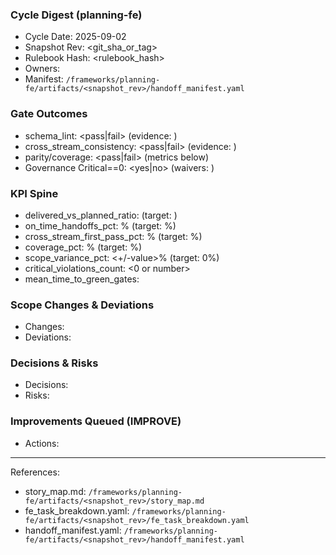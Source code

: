 ### Cycle Digest (planning-fe)

- Cycle Date: 2025-09-02
- Snapshot Rev: <git_sha_or_tag>
- Rulebook Hash: <rulebook_hash>
- Owners: <names>
- Manifest: `/frameworks/planning-fe/artifacts/<snapshot_rev>/handoff_manifest.yaml`

### Gate Outcomes

- schema_lint: <pass|fail> (evidence: <links>)
- cross_stream_consistency: <pass|fail> (evidence: <links>)
- parity/coverage: <pass|fail> (metrics below)
- Governance Critical==0: <yes|no> (waivers: <refs or none>)

### KPI Spine

- delivered_vs_planned_ratio: <value> (target: <tgt>)
- on_time_handoffs_pct: <value>% (target: <tgt>%)
- cross_stream_first_pass_pct: <value>% (target: <tgt>%)
- coverage_pct: <value>% (target: <tgt>%)
- scope_variance_pct: <+/-value>% (target: 0%)
- critical_violations_count: <0 or number>
- mean_time_to_green_gates: <duration>

### Scope Changes & Deviations

- Changes: <summary and links to tasks>
- Deviations: <summary and approvals>

### Decisions & Risks

- Decisions: <brief list with context>
- Risks: <top risks with status>

### Improvements Queued (IMPROVE)

- Actions: <list of improvement tasks targeting next cycle>

---
References:
- story_map.md: `/frameworks/planning-fe/artifacts/<snapshot_rev>/story_map.md`
- fe_task_breakdown.yaml: `/frameworks/planning-fe/artifacts/<snapshot_rev>/fe_task_breakdown.yaml`
- handoff_manifest.yaml: `/frameworks/planning-fe/artifacts/<snapshot_rev>/handoff_manifest.yaml`